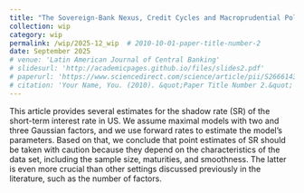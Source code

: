 ```yaml
---
title: "The Sovereign-Bank Nexus, Credit Cycles and Macroprudential Policy"
collection: wip
category: wip
permalink: /wip/2025-12_wip  # 2010-10-01-paper-title-number-2
date: September 2025
# venue: 'Latin American Journal of Central Banking'
# slidesurl: 'http://academicpages.github.io/files/slides2.pdf'
# paperurl: 'https://www.sciencedirect.com/science/article/pii/S2666143822000345'
# citation: 'Your Name, You. (2010). &quot;Paper Title Number 2.&quot; <i>Journal 1</i>. 1(2).'
---
```

This article provides several estimates for the shadow rate (SR) of the short-term interest rate in US. We assume maximal models with two and three Gaussian factors, and we use forward rates to estimate the model’s parameters. Based on that, we conclude that point estimates of SR should be taken with caution because they depend on the characteristics of the data set, including the sample size, maturities, and smoothness. The latter is even more crucial than other settings discussed previously in the literature, such as the number of factors.
